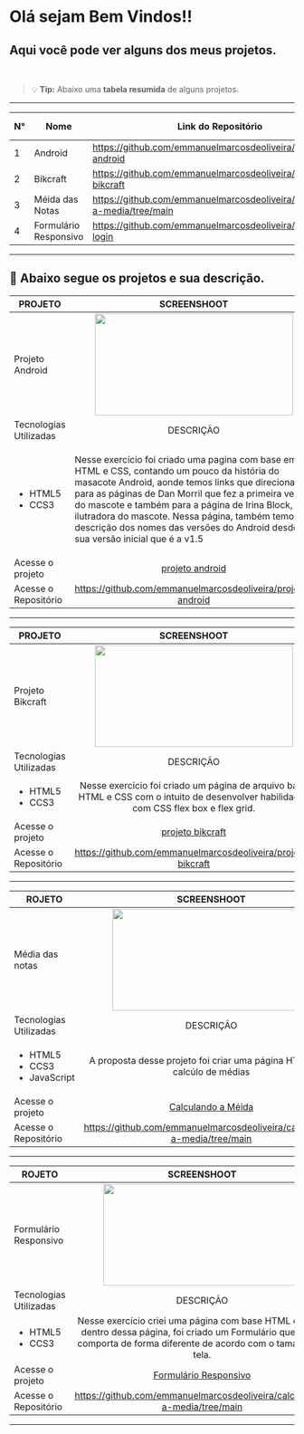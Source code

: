 # Olá sejam Bem Vindos!!
 ## Aqui você pode ver alguns dos meus projetos.
<br>

> :bulb: **Tip:** Abaixo uma **tabela resumida** de alguns projetos.

---

N°|Nome|Link do Repositório|Link do Deploy|
|--|----|-------------------|--------------|
|1|Android|https://github.com/emmanuelmarcosdeoliveira/projeto-android|[Android](https://projetos-educacionais-ot3b.vercel.app/)|
2|Bikcraft|https://github.com/emmanuelmarcosdeoliveira/projeto-bikcraft|[Bikcraft](https://emmanuelmarcosdeoliveira.github.io/projeto-bikcraft/)|
3|Méida das Notas|https://github.com/emmanuelmarcosdeoliveira/calculando-a-media/tree/main|[Média das Notas](https://emmanuel-calculando-a-media.vercel.app/)|
4|Formulário Responsivo|https://github.com/emmanuelmarcosdeoliveira/projeto-login|[Formulário Responsivo](https://projeto-login-liard.vercel.app/)|
---
## :floppy_disk: Abaixo segue os projetos e sua descrição.
|PROJETO|SCREENSHOOT
|---------------|:--------: |
|Projeto Android|<img src="https://github.com/emmanuelmarcosdeoliveira/projeto-android/blob/main/imagens/Projeto%20-%20droid.gif" width="350" height="180">|
|Tecnologias Utilizadas|DESCRIÇÃO|
|<ul> <li>HTML5</li> <li>CCS3</li> </ul>|<p style="text-align:left">Nesse exercício foi criado uma pagina com base em HTML e CSS, contando um pouco da história do masacote Android, aonde temos links que direcionam para as páginas de Dan Morril que fez a primeira versão do mascote e também para a página de Irina Block, a ilutradora do mascote. Nessa página, também temos a descrição dos nomes das versões do Android desde a sua versão inicial que é a v1.5</p>|DEPLOY|    |
|Acesse o projeto|[projeto android](https://projetos-educacionais-ot3b.vercel.app/)|
Acesse o Repositório|https://github.com/emmanuelmarcosdeoliveira/projeto-android|
---
PROJETO|SCREENSHOOT
|---------------|:--------: |
|Projeto Bikcraft|<img src="https://github.com/emmanuelmarcosdeoliveira/projeto-bikcraft/blob/main/img/Bikcraft.gif" width="350" height="180">|
|Tecnologias Utilizadas|DESCRIÇÃO|
|<ul> <li>HTML5</li> <li>CCS3</li> </ul>|Nesse exercício foi criado um página de arquivo base HTML e CSS com o intuito de desenvolver habilidades com CSS flex box e flex grid.|DEPLOY|    |
|Acesse o projeto|[projeto bikcraft](https://emmanuelmarcosdeoliveira.github.io/projeto-bikcraft/)
Acesse o Repositório|https://github.com/emmanuelmarcosdeoliveira/projeto-bikcraft|
---

ROJETO|SCREENSHOOT
|---------------|:--------: |
|Média das notas|<img src="https://github.com/emmanuelmarcosdeoliveira/calculando-a-media/blob/main/images/preview.jpg" width="350" height="180">|
|Tecnologias Utilizadas|DESCRIÇÃO|
|<ul> <li>HTML5</li> <li>CCS3</li><li>JavaScript</li> </ul>|A proposta desse projeto foi criar uma página HTML para calcúlo de médias|DEPLOY|
|Acesse o projeto|[Calculando a Méida](https://emmanuel-calculando-a-media.vercel.app/)
Acesse o Repositório|https://github.com/emmanuelmarcosdeoliveira/calculando-a-media/tree/main|
---
ROJETO|SCREENSHOOT
|---------------|:--------: |
|Formulário Responsivo|<img src="https://github.com/emmanuelmarcosdeoliveira/projeto-login/blob/main/imagens/tela-login.gif" width="350" height="180">|
|Tecnologias Utilizadas|DESCRIÇÃO|
|<ul> <li>HTML5</li> <li>CCS3</li></ul>|Nesse exercício criei uma página com base HTML e CSS e dentro dessa página, foi criado um Formulário que ele se comporta de forma diferente de acordo com o tamanho da tela.|DEPLOY|
|Acesse o projeto|[Formulário Responsivo](https://github.com/emmanuelmarcosdeoliveira/projeto-login)
Acesse o Repositório|https://github.com/emmanuelmarcosdeoliveira/calculando-a-media/tree/main|
---
